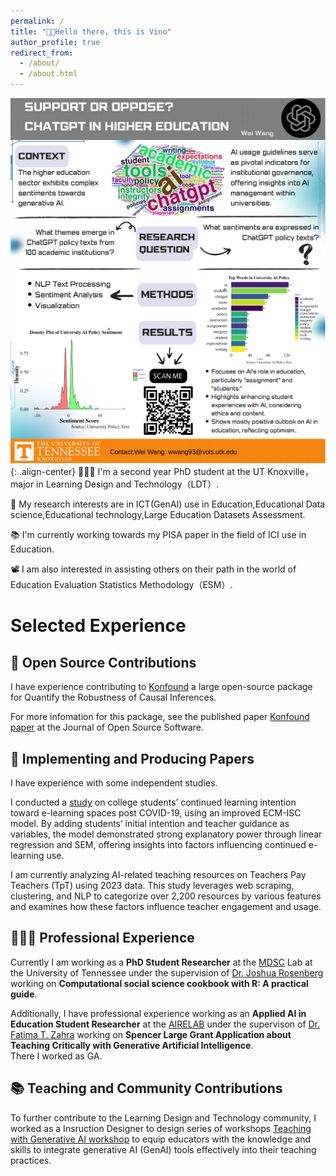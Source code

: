 ```yaml
---
permalink: /
title: "👋🏼Hello there, this is Vino"
author_profile: true
redirect_from: 
  - /about/
  - /about.html
---
```


![ChatGPT Policy among Higher Education](images/chatgpt_policy.png){: .align-center}
👨🏻‍💻 I'm a second year PhD student at the UT Knoxville，major in Learning Design and Technology（LDT）.

🔬 My research interests are in ICT(GenAI) use in Education,Educational Data science,Educational technology,Large Education Datasets Assessment.

📚 I'm currently working towards my PISA paper in the field of ICI use in Education.

📽️ I am also interested in assisting others on their path in the world of Education Evaluation Statistics Methodology（ESM）.


# Selected Experience

## 🤖 Open Source Contributions
I have experience contributing to [Konfound](https://github.com/konfound-project/konfound) a large open-source package for Quantify the Robustness of Causal Inferences.

For more infomation for this package, see the published paper [Konfound paper](https://joss.theoj.org/papers/10.21105/joss.05779.pdf) at the Journal of Open Source Software.

## 📜 Implementing and Producing Papers
I have experience with some independent studies. 

I conducted a [study](https://www.scirp.org/journal/paperinformation?paperid=114098) on college students’ continued learning intention toward e-learning spaces post COVID-19, using an improved ECM-ISC model. By adding students’ initial intention and teacher guidance as variables, the model demonstrated strong explanatory power through linear regression and SEM, offering insights into factors influencing continued e-learning use.

I am currently analyzing AI-related teaching resources on Teachers Pay Teachers (TpT) using 2023 data. This study leverages web scraping, clustering, and NLP to categorize over 2,200 resources by various features and examines how these factors influence teacher engagement and usage.

## 👨🏻‍🔬 Professional Experience
Currently I am working as a **PhD Student Researcher** at the [MDSC](https://makingdatasciencecount.com/)  Lab at the University of Tennessee under the supervision of [Dr. Joshua Rosenberg](https://joshuamrosenberg.com/) working on **Computational social science cookbook with R: A practical guide**.

Additionally, I have professional experience working as an **Applied AI in Education Student Researcher** at the [AIRELAB](https://airelab.online/) under the supervison of [Dr. Fatima T. Zahra](https://www.linkedin.com/in/fatima-t-zahra-ph-d-6877aa14/) working on **Spencer Large Grant Application about Teaching Critically with Generative Artificial Intelligence**. \
There I worked as GA.

## 📚 Teaching and Community Contributions
To further contribute to the Learning Design and Technology community, I worked as a Insruction Designer to design series of workshops [Teaching with Generative AI workshop](https://workshop.utk.edu/workshopinfo.php?workshop=1352) to equip educators with the knowledge and skills to integrate generative AI (GenAI) tools effectively into their teaching practices. 
